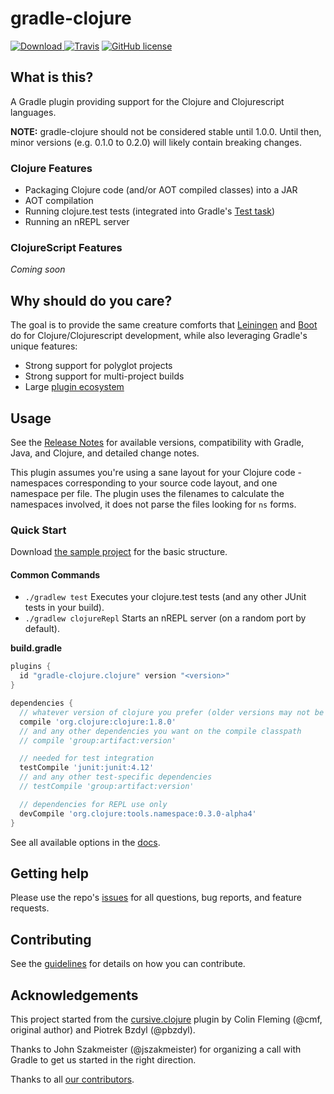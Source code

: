 # gradle-clojure

[![Download](https://api.bintray.com/packages/gradle-clojure/maven/gradle-clojure/images/download.svg) ](https://bintray.com/gradle-clojure/maven/gradle-clojure/_latestVersion)
[![Travis](https://img.shields.io/travis/gradle-clojure/gradle-clojure.svg?style=flat-square)](https://travis-ci.org/gradle-clojure/gradle-clojure)
[![GitHub license](https://img.shields.io/github/license/gradle-clojure/gradle-clojure.svg?style=flat-square)](https://github.com/gradle-clojure/gradle-clojure/blob/master/LICENSE)

## What is this?

A Gradle plugin providing support for the Clojure and Clojurescript languages.

**NOTE:** gradle-clojure should not be considered stable until 1.0.0. Until then, minor versions (e.g. 0.1.0 to 0.2.0) will likely contain breaking changes.

### Clojure Features

- Packaging Clojure code (and/or AOT compiled classes) into a JAR
- AOT compilation
- Running clojure.test tests (integrated into Gradle's [Test task](https://docs.gradle.org/current/dsl/org.gradle.api.tasks.testing.Test.html))
- Running an nREPL server

### ClojureScript Features

_Coming soon_

## Why should do you care?

The goal is to provide the same creature comforts that [Leiningen](http://leiningen.org/) and [Boot](http://boot-clj.com/) do for Clojure/Clojurescript development, while also leveraging Gradle's unique features:

- Strong support for polyglot projects
- Strong support for multi-project builds
- Large [plugin ecosystem](https://plugins.gradle.org)

## Usage

See the [Release Notes](https://github.com/gradle-clojure/gradle-clojure/releases) for available versions, compatibility with Gradle, Java, and Clojure, and detailed change notes.

This plugin assumes you're using a sane layout for your Clojure code - namespaces corresponding
to your source code layout, and one namespace per file. The plugin uses the filenames to
calculate the namespaces involved, it does not parse the files looking for `ns` forms.

### Quick Start

Download [the sample project](https://github.com/gradle-clojure/gradle-clojure-samples) for the basic structure.

#### Common Commands

- `./gradlew test` Executes your clojure.test tests (and any other JUnit tests in your build).
- `./gradlew clojureRepl` Starts an nREPL server (on a random port by default).

**build.gradle**

```groovy
plugins {
  id "gradle-clojure.clojure" version "<version>"
}

dependencies {
  // whatever version of clojure you prefer (older versions may not be compatible)
  compile 'org.clojure:clojure:1.8.0'
  // and any other dependencies you want on the compile classpath
  // compile 'group:artifact:version'

  // needed for test integration
  testCompile 'junit:junit:4.12'
  // and any other test-specific dependencies
  // testCompile 'group:artifact:version'

  // dependencies for REPL use only
  devCompile 'org.clojure:tools.namespace:0.3.0-alpha4'
}
```

See all available options in the [docs](docs/README.md).

## Getting help

Please use the repo's [issues](https://github.com/gradle-clojure/gradle-clojure/issues) for all questions, bug reports, and feature requests.

## Contributing

See the [guidelines](.github/CONTRIBUTING.md) for details on how you can contribute.

## Acknowledgements

This project started from the [cursive.clojure](https://github.com/cursive-ide/gradle-clojure) plugin by Colin Fleming (@cmf, original author) and Piotrek Bzdyl (@pbzdyl).

Thanks to John Szakmeister (@jszakmeister) for organizing a call with Gradle to get us started in the right direction.

Thanks to all [our contributors](https://github.com/gradle-clojure/gradle-clojure/graphs/contributors).

